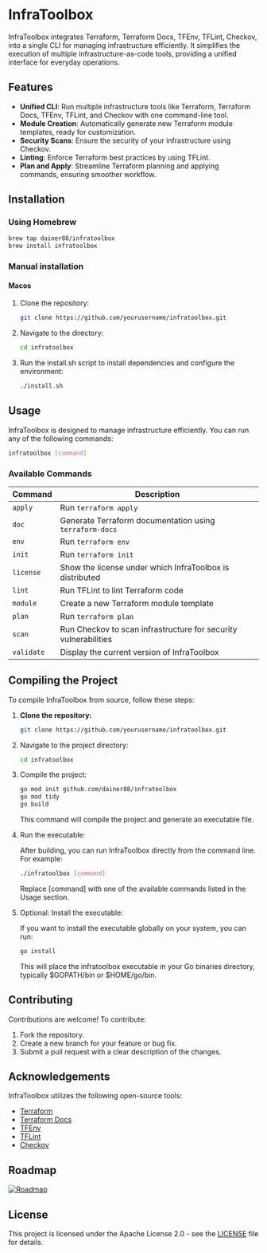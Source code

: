 # InfraToolbox

InfraToolbox integrates Terraform, Terraform Docs, TFEnv, TFLint, Checkov, into a single CLI for managing infrastructure efficiently. It simplifies the execution of multiple infrastructure-as-code tools, providing a unified interface for everyday operations.

## Features

- **Unified CLI**: Run multiple infrastructure tools like Terraform, Terraform Docs, TFEnv, TFLint, and Checkov with one command-line tool.
- **Module Creation**: Automatically generate new Terraform module templates, ready for customization.
- **Security Scans**: Ensure the security of your infrastructure using Checkov.
- **Linting**: Enforce Terraform best practices by using TFLint.
- **Plan and Apply**: Streamline Terraform planning and applying commands, ensuring smoother workflow.

## Installation

### Using Homebrew

```bash
brew tap dainer88/infratoolbox
brew install infratoolbox
```

### Manual installation

#### Macos

1. Clone the repository:

   ```bash
   git clone https://github.com/yourusername/infratoolbox.git
   ```

2. Navigate to the directory:

    ```bash
    cd infratoolbox
    ````

3. Run the install.sh script to install dependencies and configure the environment:

    ```bash
    ./install.sh
    ````

## Usage

InfraToolbox is designed to manage infrastructure efficiently. You can run any of the following commands:

```bash
infratoolbox [command]
```

### Available Commands

| Command     | Description                                                     |
|-------------|-----------------------------------------------------------------|
| `apply`     | Run `terraform apply`                                           |
| `doc`       | Generate Terraform documentation using `terraform-docs`         |
| `env`       | Run `terraform env`                                             |
| `init`      | Run `terraform init`                                            |
| `license`   | Show the license under which InfraToolbox is distributed        |
| `lint`      | Run TFLint to lint Terraform code                               |
| `module`    | Create a new Terraform module template                          |
| `plan`      | Run `terraform plan`                                            |
| `scan`      | Run Checkov to scan infrastructure for security vulnerabilities |
| `validate`  | Display the current version of InfraToolbox                     |

## Compiling the Project

To compile InfraToolbox from source, follow these steps:

1. **Clone the repository:**

    ```bash
    git clone https://github.com/yourusername/infratoolbox.git
    ````

2. Navigate to the project directory:

    ```bash
    cd infratoolbox
    ```

3. Compile the project:

    ```bash
    go mod init github.com/dainer88/infratoolbox
    go mod tidy
    go build
    ````

    This command will compile the project and generate an executable file.

4. Run the executable:

    After building, you can run InfraToolbox directly from the command line. For example:

    ```bash
    ./infratoolbox [command]
    ```

    Replace [command] with one of the available commands listed in the Usage section.

5. Optional: Install the executable:

    If you want to install the executable globally on your system, you can run:

    ```bash
    go install
    ```

    This will place the infratoolbox executable in your Go binaries directory, typically $GOPATH/bin or $HOME/go/bin.

## Contributing

Contributions are welcome! To contribute:

1. Fork the repository.
2. Create a new branch for your feature or bug fix.
3. Submit a pull request with a clear description of the changes.

## Acknowledgements

InfraToolbox utilizes the following open-source tools:

- [Terraform](https://www.terraform.io)
- [Terraform Docs](https://terraform-docs.io)
- [TFEnv](https://github.com/tfutils/tfenv)
- [TFLint](https://github.com/terraform-linters/tflint)
- [Checkov](https://www.checkov.io)

## Roadmap

[![Roadmap](https://img.shields.io/badge/Roadmap-View%20here-blue)](./ROADMAP.md)


## License

This project is licensed under the Apache License 2.0 - see the [LICENSE](./LICENSE) file for details.
